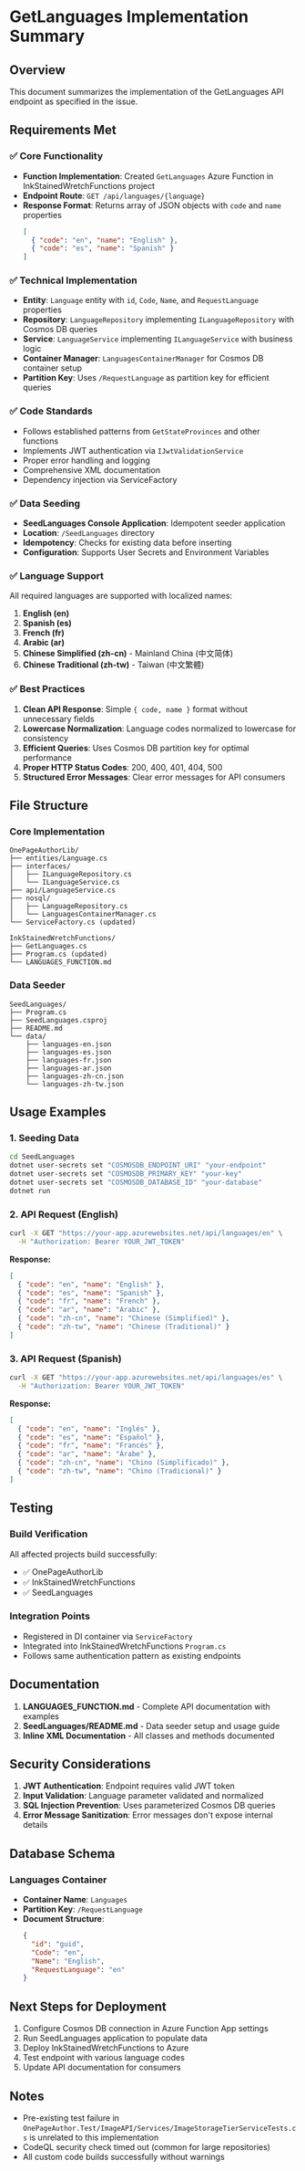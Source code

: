 # GetLanguages Implementation Summary

## Overview
This document summarizes the implementation of the GetLanguages API endpoint as specified in the issue.

## Requirements Met

### ✅ Core Functionality
- **Function Implementation**: Created `GetLanguages` Azure Function in InkStainedWretchFunctions project
- **Endpoint Route**: `GET /api/languages/{language}`
- **Response Format**: Returns array of JSON objects with `code` and `name` properties
  ```json
  [
    { "code": "en", "name": "English" },
    { "code": "es", "name": "Spanish" }
  ]
  ```

### ✅ Technical Implementation
- **Entity**: `Language` entity with `id`, `Code`, `Name`, and `RequestLanguage` properties
- **Repository**: `LanguageRepository` implementing `ILanguageRepository` with Cosmos DB queries
- **Service**: `LanguageService` implementing `ILanguageService` with business logic
- **Container Manager**: `LanguagesContainerManager` for Cosmos DB container setup
- **Partition Key**: Uses `/RequestLanguage` as partition key for efficient queries

### ✅ Code Standards
- Follows established patterns from `GetStateProvinces` and other functions
- Implements JWT authentication via `IJwtValidationService`
- Proper error handling and logging
- Comprehensive XML documentation
- Dependency injection via ServiceFactory

### ✅ Data Seeding
- **SeedLanguages Console Application**: Idempotent seeder application
- **Location**: `/SeedLanguages` directory
- **Idempotency**: Checks for existing data before inserting
- **Configuration**: Supports User Secrets and Environment Variables

### ✅ Language Support
All required languages are supported with localized names:

1. **English (en)**
2. **Spanish (es)**
3. **French (fr)**
4. **Arabic (ar)**
5. **Chinese Simplified (zh-cn)** - Mainland China (中文简体)
6. **Chinese Traditional (zh-tw)** - Taiwan (中文繁體)

### ✅ Best Practices
1. **Clean API Response**: Simple `{ code, name }` format without unnecessary fields
2. **Lowercase Normalization**: Language codes normalized to lowercase for consistency
3. **Efficient Queries**: Uses Cosmos DB partition key for optimal performance
4. **Proper HTTP Status Codes**: 200, 400, 401, 404, 500
5. **Structured Error Messages**: Clear error messages for API consumers

## File Structure

### Core Implementation
```
OnePageAuthorLib/
├── entities/Language.cs
├── interfaces/
│   ├── ILanguageRepository.cs
│   └── ILanguageService.cs
├── api/LanguageService.cs
├── nosql/
│   ├── LanguageRepository.cs
│   └── LanguagesContainerManager.cs
└── ServiceFactory.cs (updated)

InkStainedWretchFunctions/
├── GetLanguages.cs
├── Program.cs (updated)
└── LANGUAGES_FUNCTION.md
```

### Data Seeder
```
SeedLanguages/
├── Program.cs
├── SeedLanguages.csproj
├── README.md
└── data/
    ├── languages-en.json
    ├── languages-es.json
    ├── languages-fr.json
    ├── languages-ar.json
    ├── languages-zh-cn.json
    └── languages-zh-tw.json
```

## Usage Examples

### 1. Seeding Data
```bash
cd SeedLanguages
dotnet user-secrets set "COSMOSDB_ENDPOINT_URI" "your-endpoint"
dotnet user-secrets set "COSMOSDB_PRIMARY_KEY" "your-key"
dotnet user-secrets set "COSMOSDB_DATABASE_ID" "your-database"
dotnet run
```

### 2. API Request (English)
```bash
curl -X GET "https://your-app.azurewebsites.net/api/languages/en" \
  -H "Authorization: Bearer YOUR_JWT_TOKEN"
```

**Response:**
```json
[
  { "code": "en", "name": "English" },
  { "code": "es", "name": "Spanish" },
  { "code": "fr", "name": "French" },
  { "code": "ar", "name": "Arabic" },
  { "code": "zh-cn", "name": "Chinese (Simplified)" },
  { "code": "zh-tw", "name": "Chinese (Traditional)" }
]
```

### 3. API Request (Spanish)
```bash
curl -X GET "https://your-app.azurewebsites.net/api/languages/es" \
  -H "Authorization: Bearer YOUR_JWT_TOKEN"
```

**Response:**
```json
[
  { "code": "en", "name": "Inglés" },
  { "code": "es", "name": "Español" },
  { "code": "fr", "name": "Francés" },
  { "code": "ar", "name": "Árabe" },
  { "code": "zh-cn", "name": "Chino (Simplificado)" },
  { "code": "zh-tw", "name": "Chino (Tradicional)" }
]
```

## Testing

### Build Verification
All affected projects build successfully:
- ✅ OnePageAuthorLib
- ✅ InkStainedWretchFunctions
- ✅ SeedLanguages

### Integration Points
- Registered in DI container via `ServiceFactory`
- Integrated into InkStainedWretchFunctions `Program.cs`
- Follows same authentication pattern as existing endpoints

## Documentation

1. **LANGUAGES_FUNCTION.md** - Complete API documentation with examples
2. **SeedLanguages/README.md** - Data seeder setup and usage guide
3. **Inline XML Documentation** - All classes and methods documented

## Security Considerations

1. **JWT Authentication**: Endpoint requires valid JWT token
2. **Input Validation**: Language parameter validated and normalized
3. **SQL Injection Prevention**: Uses parameterized Cosmos DB queries
4. **Error Message Sanitization**: Error messages don't expose internal details

## Database Schema

### Languages Container
- **Container Name**: `Languages`
- **Partition Key**: `/RequestLanguage`
- **Document Structure**:
  ```json
  {
    "id": "guid",
    "Code": "en",
    "Name": "English",
    "RequestLanguage": "en"
  }
  ```

## Next Steps for Deployment

1. Configure Cosmos DB connection in Azure Function App settings
2. Run SeedLanguages application to populate data
3. Deploy InkStainedWretchFunctions to Azure
4. Test endpoint with various language codes
5. Update API documentation for consumers

## Notes

- Pre-existing test failure in `OnePageAuthor.Test/ImageAPI/Services/ImageStorageTierServiceTests.cs` is unrelated to this implementation
- CodeQL security check timed out (common for large repositories)
- All custom code builds successfully without warnings
